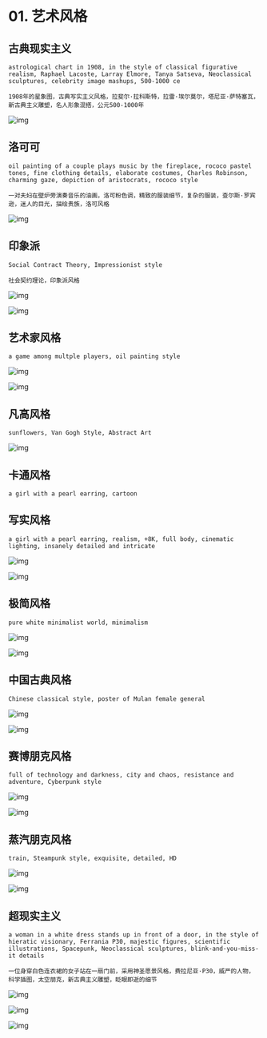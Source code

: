 # 01. 艺术风格



## 古典现实主义



```prompt
astrological chart in 1908, in the style of classical figurative realism, Raphael Lacoste, Larray Elmore, Tanya Satseva, Neoclassical sculptures, celebrity image mashups, 500-1000 ce
```

```
1908年的星象图，古典写实主义风格，拉斐尔·拉科斯特，拉雷·埃尔莫尔，塔尼亚·萨特塞瓦，新古典主义雕塑，名人形象混搭，公元500-1000年
```



![img](images/chacha1154_astrological_chart_in_1908_in_the_style_of_classical_4c77fc5b-31eb-4a89-9ef2-289beb5a6416.png)



## 洛可可



```
oil painting of a couple plays music by the fireplace, rococo pastel tones, fine clothing details, elaborate costumes, Charles Robinson, charming gaze, depiction of aristocrats, rococo style
```



```
一对夫妇在壁炉旁演奏音乐的油画，洛可粉色调，精致的服装细节，复杂的服装，查尔斯·罗宾逊，迷人的目光，描绘贵族，洛可风格
```



![img](images/chacha1154_oil_painting_of_a_couple_plays_music_by_the_fireplac_2c52e62b-4aa7-441f-b13e-572a4e8036df.png)



## 印象派



```
Social Contract Theory, Impressionist style
```

```
社会契约理论，印象派风格
```



![img](images/chacha1154_Social_Contract_Theory_Impressionist_style_607fab5a-b593-4940-ae5b-99852ccf5d2f.png)





![img](https://cdn.discordapp.com/attachments/1120918092512510058/1160498269324062752/chacha1154_Social_Contract_Theory_Impressionist_style_c7442c90-a192-4988-acf9-5b35e971af6d.png?ex=6534e13c&is=65226c3c&hm=d7a6435db695f6211c90540a318947ae31ac75e4bfc04485c4d8bf64795f6469&)

## 艺术家风格



```
a game among multple players, oil painting style
```



![img](https://cdn.discordapp.com/attachments/1120918092512510058/1160499180263977080/chacha1154_a_game_among_multple_players_oil_painting_style_caeee87d-1f1c-4700-b159-c3eaca343c1c.png?ex=6534e215&is=65226d15&hm=7453f9d6621e3e3f8df2029bf4f00e35bd912f1a893925c0c3686a2616632ed7&)



![img](images/chacha1154_a_game_among_multple_players_oil_painting_style_88ec22ff-82b3-4659-96e8-5ded3d7fefa9.png)

## 凡高风格



```
sunflowers, Van Gogh Style, Abstract Art
```



![img](images/chacha1154_sunflowers_Van_Gogh_Style_Abstract_Art_e1754e0d-75b6-465e-aa60-ffcdcd6ff56b.png)



## 卡通风格



```
a girl with a pearl earring, cartoon
```



## 写实风格



```
a girl with a pearl earring, realism, +8K, full body, cinematic lighting, insanely detailed and intricate
```



![img](images/chacha1154_a_girl_with_a_pearl_earring_realism_8K_full_body_cin_812adb29-cdb2-4d22-a3fc-6e4d6226bd69.png)



![img](images/chacha1154_a_girl_with_a_pearl_earring_realism_8K_full_body_cin_d5107311-8831-4b90-85a5-61cd91477c3d.png)



## 极简风格



```
pure white minimalist world, minimalism
```



![img](images/chacha1154_pure_white_minimalist_world_minimalism_2c33bd55-54bf-43aa-a33f-6d0766c2cc11.png)



![img](images/chacha1154_pure_white_minimalist_world_minimalism_1f067c64-bc2b-4367-a29e-0413e23194f2.png)

## 中国古典风格



```
Chinese classical style, poster of Mulan female general
```



![img](images/chacha1154_Chinese_classical_style_poster_of_Mulan_female_gener_09752c43-b4a5-4795-a2dc-6f73898229bc.png)



![img](https://cdn.discordapp.com/attachments/1120918092512510058/1160501403714859089/chacha1154_Chinese_classical_style_poster_of_Mulan_female_gener_fd7cf660-2f2d-4195-bf06-e7ad005c3b26.png?ex=6534e427&is=65226f27&hm=a096c4107bccca47a2c25fc323feb5712b538113de318d8dd54cf0baa2437178&)



## 赛博朋克风格



```
full of technology and darkness, city and chaos, resistance and adventure, Cyberpunk style
```



![img](images/chacha1154_full_of_technology_and_darkness_city_and_chaos_resis_fc7195f9-f608-42c5-830f-ca6a50170b1f.png)





![img](images/chacha1154_full_of_technology_and_darkness_city_and_chaos_resis_bbb55776-e26d-4607-bf9a-c78a203e73fe.png)

## 蒸汽朋克风格



```
train, Steampunk style, exquisite, detailed, HD
```



![img](images/chacha1154_train_Steampunk_style_exquisite_detailed_HD_8311bb65-2005-4210-a495-e18b2e901439.png)



![img](images/chacha1154_train_Steampunk_style_exquisite_detailed_HD_801c1869-8e7c-4007-94be-8a3310091719.png)



## 超现实主义



```
a woman in a white dress stands up in front of a door, in the style of hieratic visionary, Ferrania P30, majestic figures, scientific illustrations, Spacepunk, Neoclassical sculptures, blink-and-you-miss-it details
```

```
一位身穿白色连衣裙的女子站在一扇门前，采用神圣愿景风格，费拉尼亚·P30，威严的人物，科学插图，太空朋克，新古典主义雕塑，眨眼即逝的细节
```



![img](images/chacha1154_a_woman_in_a_white_dress_stands_up_in_front_of_a_doo_da40373d-ab1e-4817-b4ca-f4ba74ca0073.png)



![img](images/chacha1154_a_woman_in_a_white_dress_stands_up_in_front_of_a_doo_bf384509-1585-41c2-a4f7-a758084d50b7.png)



![img](https://cdn.discordapp.com/attachments/1120918092512510058/1160503891671126106/chacha1154_a_woman_in_a_white_dress_stands_up_in_front_of_a_doo_ac05e351-a861-47c7-86b8-f2d004138fc9.png?ex=6534e678&is=65227178&hm=0a5f10fe4944f5f09ff14483603b3bd83916149b793bf1311a0d3a071d302569&)




